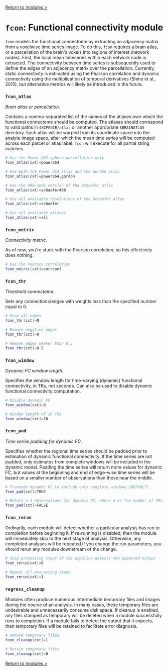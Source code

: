 [Return to modules >](https://pipedocs.github.io/modules)

# `fcon`: Functional connectivity module

`fcon` models the functional connectome by extracting an adjacency matrix from a voxelwise time series image. To do this, `fcon` requires a brain atlas, or a parcellation of the brain's voxels into regions of interest (network nodes). First, the local mean timeseries within each network node is extracted. The connectivity between time series is subsequently used to define the edges of an adjacency matrix over the parcellation. Currently, static connectivity is estimated using the Pearson correlation and dynamic connectivity using the multiplication of temporal derivatives (Shine et al., 2015), but alternative metrics will likely be introduced in the future.

### `fcon_atlas`

_Brain atlas or parcellation._

Contains a comma-separated list of the names of the atlases over which the functional connectome should be computed. The atlases should correspond to valid paths in `$XCPEDIR/atlas` or another appropriate `$BRAINATLAS` directory. Each atlas will be warped from its coordinate space into the analyte image space, after which the mean time series will be computed across each parcel or atlas label. `fcon` will execute for all partial string matches.

```bash
# Use the Power 264-sphere parcellation only
fcon_atlas[cxt]=power264

# Use both the Power 264 atlas and the Gordon atlas
fcon_atlas[cxt]=power264,gordon

# Use the 400-node version of the Schaefer atlas
fcon_atlas[cxt]=schaefer400

# Use all available resolutions of the Schaefer atlas
fcon_atlas[cxt]=schaefer

# Use all available atlases
fcon_atlas[cxt]=all
```

### `fcon_metric`

_Connectivity metric._

As of now, you're stuck with the Pearson correlation, so this effectively does nothing.

```bash
# Use the Pearson correlation
fcon_metric[cxt]=corrcoef
```

### `fcon_thr`

_Threshold connectome._

Sets any connections/edges with weights less than the specified number equal to 0.

```bash
# Keep all edges
fcon_thr[cxt]=N

# Remove negative edges
fcon_thr[cxt]=0

# Remove edges weaker than 0.5
fcon_thr[cxt]=0.5
```

### `fcon_window`

_Dynamic FC window length._

Specifies the window length for time-varying (dynamic) functional connectivity, in TRs, not seconds. Can also be used to disable dynamic functional connectivity computation.

```bash
# Disable dynamic FC
fcon_window[cxt]=0

# Window length of 10 TRs
fcon_window[cxt]=10
```

### `fcon_pad`

_Time series padding for dynamic FC._

Specifies whether the regional time series should be padded prior to estimation of dynamic functional connectivity. If the time series are not padded, only estimates from complete windows will be included in the dynamic model. Padding the time series will return more values for dynamic FC, but values at the beginning and end of edge-wise time series will be based on a smaller number of observations than those near the middle.

```bash
# Truncate dynamic FC to include only complete windows (DEFAULT).
fcon_pad[cxt]=TRUE

# Return n-1 observations for dynamic FC, where n is the number of TRs in the original image.
fcon_pad[cxt]=FALSE
```

### `fcon_rerun`

Ordinarily, each module will detect whether a particular analysis has run to completion before beginning it. If re-running is disabled, then the module will immediately skip to the next stage of analysis. Otherwise, any completed analyses will be repeated.If you change the run parameters, you should rerun any modules downstream of the change.

```bash
# Skip processing steps if the pipeline detects the expected output
fcon_rerun[cxt]=0

# Repeat all processing steps
fcon_rerun[cxt]=1
```

### `regress_cleanup`

Modules often produce numerous intermediate temporary files and images during the course of an analysis. In many cases, these temporary files are undesirable and unnecessarily consume disk space. If cleanup is enabled, any files stamped as temporary will be deleted when a module successfully runs to completion. If a module fails to detect the output that it expects, then temporary files will be retained to facilitate error diagnosis.

```bash
# Remove temporary files
fcon_cleanup[cxt]=1

# Retain temporary files
fcon_cleanup[cxt]=0
```

[Return to modules >](https://pipedocs.github.io/modules)
